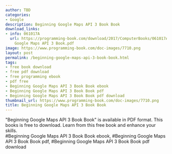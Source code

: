 ```yaml
---
author: TBD
categories:
- Google
description: Beginning Google Maps API 3 Book Book
download_links:
- info: 061017A
  url: https://programming-book.com/download/2017/ComputerBooks/061017A/Beginning
    Google Maps API 3 Book.pdf
image: https://www.programming-book.com/doc-images/7710.png
layout: post
permalink: /beginning-google-maps-api-3-book-book.html
tags:
- free book download
- free pdf download
- free programming ebook
- pdf free
- Beginning Google Maps API 3 Book Book ebook
- Beginning Google Maps API 3 Book Book pdf
- Beginning Google Maps API 3 Book Book pdf download
thumbnail_url: https://www.programming-book.com/doc-images/7710.png
title: Beginning Google Maps API 3 Book Book
---
```


 
<div class="item-desc text-justify">
  "Beginning Google Maps API 3 Book Book" is available in PDF format. This books is free to download. Learn from this free book and enhance your skills.
  <br>
  #Beginning Google Maps API 3 Book Book ebook, #Beginning Google Maps API 3 Book Book pdf, #Beginning Google Maps API 3 Book Book pdf download
</div>